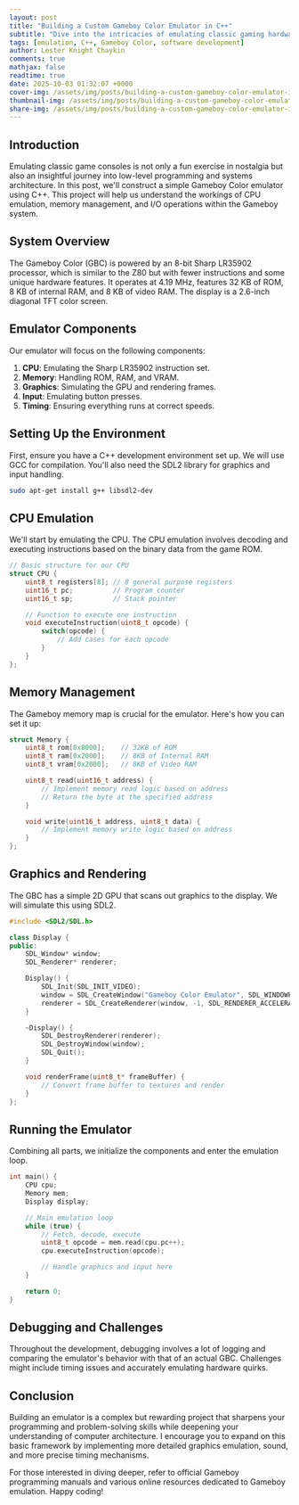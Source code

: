 ```yaml
---
layout: post
title: "Building a Custom Gameboy Color Emulator in C++"
subtitle: "Dive into the intricacies of emulating classic gaming hardware"
tags: [emulation, C++, Gameboy Color, software development]
author: Lester Knight Chaykin
comments: true
mathjax: false
readtime: true
date: 2025-10-03 01:32:07 +0000
cover-img: /assets/img/posts/building-a-custom-gameboy-color-emulator-in-c.jpg
thumbnail-img: /assets/img/posts/building-a-custom-gameboy-color-emulator-in-c.jpg
share-img: /assets/img/posts/building-a-custom-gameboy-color-emulator-in-c.jpg
---
```


## Introduction

Emulating classic game consoles is not only a fun exercise in nostalgia but also an insightful journey into low-level programming and systems architecture. In this post, we'll construct a simple Gameboy Color emulator using C++. This project will help us understand the workings of CPU emulation, memory management, and I/O operations within the Gameboy system.

## System Overview

The Gameboy Color (GBC) is powered by an 8-bit Sharp LR35902 processor, which is similar to the Z80 but with fewer instructions and some unique hardware features. It operates at 4.19 MHz, features 32 KB of ROM, 8 KB of internal RAM, and 8 KB of video RAM. The display is a 2.6-inch diagonal TFT color screen.

## Emulator Components

Our emulator will focus on the following components:
1. **CPU**: Emulating the Sharp LR35902 instruction set.
2. **Memory**: Handling ROM, RAM, and VRAM.
3. **Graphics**: Simulating the GPU and rendering frames.
4. **Input**: Emulating button presses.
5. **Timing**: Ensuring everything runs at correct speeds.

## Setting Up the Environment

First, ensure you have a C++ development environment set up. We will use GCC for compilation. You'll also need the SDL2 library for graphics and input handling.

```bash
sudo apt-get install g++ libsdl2-dev
```

## CPU Emulation

We'll start by emulating the CPU. The CPU emulation involves decoding and executing instructions based on the binary data from the game ROM.

```c++
// Basic structure for our CPU
struct CPU {
    uint8_t registers[8]; // 8 general purpose registers
    uint16_t pc;          // Program counter
    uint16_t sp;          // Stack pointer

    // Function to execute one instruction
    void executeInstruction(uint8_t opcode) {
        switch(opcode) {
            // Add cases for each opcode
        }
    }
};
```

## Memory Management

The Gameboy memory map is crucial for the emulator. Here's how you can set it up:

```c++
struct Memory {
    uint8_t rom[0x8000];    // 32KB of ROM
    uint8_t ram[0x2000];    // 8KB of Internal RAM
    uint8_t vram[0x2000];   // 8KB of Video RAM

    uint8_t read(uint16_t address) {
        // Implement memory read logic based on address
        // Return the byte at the specified address
    }

    void write(uint16_t address, uint8_t data) {
        // Implement memory write logic based on address
    }
};
```

## Graphics and Rendering

The GBC has a simple 2D GPU that scans out graphics to the display. We will simulate this using SDL2.

```c++
#include <SDL2/SDL.h>

class Display {
public:
    SDL_Window* window;
    SDL_Renderer* renderer;

    Display() {
        SDL_Init(SDL_INIT_VIDEO);
        window = SDL_CreateWindow("Gameboy Color Emulator", SDL_WINDOWPOS_UNDEFINED, SDL_WINDOWPOS_UNDEFINED, 160, 144, 0);
        renderer = SDL_CreateRenderer(window, -1, SDL_RENDERER_ACCELERATED);
    }

    ~Display() {
        SDL_DestroyRenderer(renderer);
        SDL_DestroyWindow(window);
        SDL_Quit();
    }

    void renderFrame(uint8_t* frameBuffer) {
        // Convert frame buffer to textures and render
    }
};
```

## Running the Emulator

Combining all parts, we initialize the components and enter the emulation loop.

```c++
int main() {
    CPU cpu;
    Memory mem;
    Display display;

    // Main emulation loop
    while (true) {
        // Fetch, decode, execute
        uint8_t opcode = mem.read(cpu.pc++);
        cpu.executeInstruction(opcode);

        // Handle graphics and input here
    }

    return 0;
}
```

## Debugging and Challenges

Throughout the development, debugging involves a lot of logging and comparing the emulator's behavior with that of an actual GBC. Challenges might include timing issues and accurately emulating hardware quirks.

## Conclusion

Building an emulator is a complex but rewarding project that sharpens your programming and problem-solving skills while deepening your understanding of computer architecture. I encourage you to expand on this basic framework by implementing more detailed graphics emulation, sound, and more precise timing mechanisms.

For those interested in diving deeper, refer to official Gameboy programming manuals and various online resources dedicated to Gameboy emulation. Happy coding!